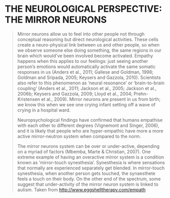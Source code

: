 <!-- TITLE: Science -->
<!-- SUBTITLE: The current scientific data on empaths -->

# THE NEUROLOGICAL PERSPECTIVE: THE MIRROR NEURONS

> Mirror neurons allow us to feel into other people not through conceptual reasoning but direct neurological activities. These cells create a neuro-physical link between us and other people, so when we observe someone else doing something, the same regions in our brain which would’ve been involved become activated.  Empathy happens when this applies to our feelings: just seeing another person’s emotions would automatically activate the same somatic responses in us (Anders et al., 2011; Gallese and Goldman, 1998; Goldman and Sripada, 2005; Keysers and Gazzola, 2010). Scientists also refer to this phenomenon as ‘neural resonance’ or ‘brain-to-brain coupling’  (Anders et al., 2011; Jackson et al., 2005; Jackson et al., 2006b; Keysers and Gazzola, 2009; Lloyd et al., 2004; Prehn-Kristensen et al., 2009).  Mirror neurons are present in us from birth; we know this when we see one crying infant setting off a wave of crying in a hospital ward.   
> 
>  
> 
> Neuropsychological findings have confirmed that humans empathise with each other to different degrees (Vignemont and  Singer, 2006), and it is likely that people who are hyper-empathic have more a more active mirror-neutron system when compared to the norm.
> 
>  
> 
> The mirror neurons system can be over or under-active, depending on a myriad of factors (Mbemba, Marte & Christian, 2007).   One extreme example of having an overactive mirror system is a condition known as ‘mirror-touch synesthesia’. Synesthesia is where sensations that normally are experienced separately get blended. In mirror-touch synesthesia, when another person gets touched, the synaesthete feels a touch on their body.  On the other end of the spectrum, some suggest that under-activity of the mirror neuron system is linked to autism. 
Taken from http://www.eggshelltherapy.com/empath